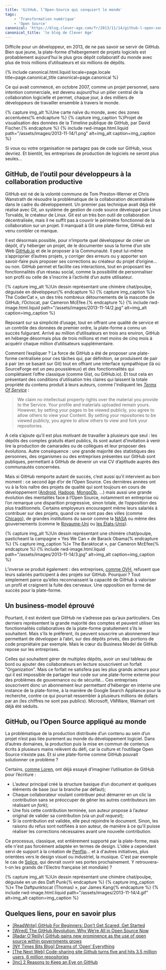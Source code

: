 ```yaml
---
title: 'GitHub, l’Open-Source qui conquiert le monde'
tags:
    - 'Transformation numérique'
    - 'Open Source'
canonical: 'https://blog.clever-age.com/fr/2013/11/14/github-l-open-source-qui-conquiert-le-monde/'
canonical_title: 'le blog de Clever Age'
---
```


Difficile pour un développeur, en 2013, de ne pas savoir se servir de GitHub. Bien que jeune, la plate-forme d’hébergement de projets logiciels est probablement aujourd’hui le plus gros dépôt collaboratif du monde avec plus de trois millions d’utilisateurs et six millions de dépôts.

<!-- more -->

{% include canonical.html.liquid
    locale=page.locale
    title=page.canonical_title
    canonical=page.canonical
%}

Ce qui avait commencé, en octobre 2007, comme un projet personnel, sans intention commerciale, est devenu aujourd’hui un pilier central de la collaboration logicielle et permet, chaque jour, à des milliers de développeurs de travailler ensemble à travers le monde.

{% capture img_alt %}Une carte naïve du monde, avec des zones accentuées{% endcapture %} {% capture img_caption %}Projet de visualisation des données de la Timeline publique de GitHub, par David Fischer.{% endcapture %} {% include rwd-image.html.liquid
path="/assets/images/2013-11-14/1.png"
alt=img_alt
caption=img_caption
%}

Si vous ou votre organisation ne partagez pas de code sur GitHub, vous devriez. Et bientôt, les entreprises de production de logiciels ne seront plus seules…

## GitHub, de l’outil pour développeurs à la collaboration productive

GitHub est né de la volonté commune de Tom Preston-Werner et Chris Wanstrath de résoudre la problématique de la collaboration décentralisée dans le cadre du développement. Un premier pas technique avait déjà été réalisé avec Git, un système de gestion de code source développé par Linus Torvalds, le créateur de Linux. Git est un très bon outil de collaboration décentralisée, mais il ne suffit pas à couvrir le périmètre fonctionnel de la collaboration sur un projet. Il manquait à Git une plate-forme, GitHub est venu combler ce manque.

Il est désormais possible, pour n’importe quel développeur de créer un dépôt, d’y héberger un projet, de le documenter sous la forme d’un site Web [GitHub.io](https://pages.github.com/ "GitHub.io, plate-forme d'hébergement associée aux projets GitHub") et de le proposer à la Communauté. Il peut lui-même s’approprier d’autres projets, y corriger des erreurs ou y apporter son savoir-faire puis proposer ses corrections au créateur du projet d’origine… ou non. GitHub permet et facilite ces interactions, tout en proposant les fonctionnalités d’un réseau social, comme la possibilité de personnaliser son profil ou celle de s’inscrire à l’activité d’un autre utilisateur.

{% capture img_alt %}Un dessin représentant une chimère chat/poulpe, déguisée en développeur{% endcapture %} {% capture img_caption %}&laquo; The CoderCat &raquo;, un des très nombreux détournements de la mascotte de GitHub, l’Octocat, par Cameron McEfee.{% endcapture %} {% include rwd-image.html.liquid
path="/assets/images/2013-11-14/2.jpg"
alt=img_alt
caption=img_caption
%}

Reposant sur sa simplicité d’usage, tout en offrant une qualité de service et un contrôle des données de premier ordre, la plate-forme a connu un succès fulgurant. Arrivé au million d’utilisateurs en trois ans environ, GitHub en héberge désormais plus de trois millions et met moins de cinq mois à acquérir chaque million d’utilisateurs supplémentaire.

Comment l’expliquer ? La force de GitHub a été de proposer une plate-forme centralisée pour ces tâches qui, par définition, se produisent de pair à pair (en se basant sur Git) tout en offrant une interface sympathique (là où SourceForge est un peu poussiéreux) et des fonctionnalités qui complétaient l’offre classique (comme Gist, ou GitHub.io). Et tout cela en présentant des conditions d’utilisation très claires qui laissent la totale propriété du contenu produit à leurs auteurs, comme l'indiquent les [_Terms Of Service_](https://help.github.com/articles/github-terms-of-service/ 'GitHub Terms of Service') :

> We claim no intellectual property rights over the material you provide to the Service. Your profile and materials uploaded remain yours. However, by setting your pages to be viewed publicly, you agree to allow others to view your Content. By setting your repositories to be viewed publicly, you agree to allow others to view and fork your repositories.

A cela s’ajoute qu’il est plus motivant de travailler à plusieurs que seul : les dépôts des comptes gratuits étant publics, ils sont autant d’invitation à venir lire la production de camarades ou de collègues et leur proposer des évolutions. Autre conséquence : une grande majorité des statistiques des personnes, des organismes ou des entreprises présentes sur GitHub sont publiques, permettant à GitHub de devenir un vrai CV d’aptitude auprès des communautés concernées.

Mais si GitHub remporte autant de succès, c’est aussi qu’il intervient au bon moment : ce second âge d’or de l’Open Source. Ces dernières années ont vu à la fois naître des projets de qualité qui sont toujours en cours de développement ([Android](https://github.com/android 'Profil GitHub pour le projet Android'), [Hadoop](https://github.com/apache/hadoop-common 'Dépôt du projet Hadoop Common'), [MongoDb](https://github.com/mongodb/mongo 'Dépôt du projet MongoDB'), …) mais aussi une grande évolution des mentalités face à l’Open Source, notamment en entreprise où l’on remarque une disparition progressive, sinon totale, de l’opposition des plus traditionnels. Certains employeurs encouragent même leurs salariés à contribuer sur des projets, quand ce ne sont pas des villes (comme [Chicago](https://github.com/Chicago/ 'Profil GitHub de la ville de Chicago')), de grandes institutions du savoir comme la [NASA](https://github.com/nasa 'Profil GitHub de la NASA') ou même des gouvernements (comme le [Royaume-Uni](https://github.com/alphagov 'Profil GitHub du Royaume-Uni') ou [les États-Unis](https://github.com/unitedstates 'Profil GitHub des États-Unis')).

{% capture img_alt %}Un dessin représentant une chimère chat/poulpe, pasticheant la campagne &laquo; Yes We Can &raquo; de Barack Obama{% endcapture %} {% capture img_caption %}&laquo; The Baraktocat &raquo;, par Cameron McEfee{% endcapture %} {% include rwd-image.html.liquid
path="/assets/images/2013-11-14/3.jpg"
alt=img_alt
caption=img_caption
%}

L’inverse se produit également : des entreprises, [comme OVH](http://www.ovh.com/fr/a1136.interview-github-octave-klaba-ovh 'Interview d'), refusent que leurs salariés participent à des projets sur GitHub. Pourquoi ? Tout simplement parce qu’elles reconnaissent la capacité de GitHub à valoriser un profil et craignent la fuite des cerveaux. Une opposition en forme de succès pour la plate-forme.

## Un business-model éprouvé

Pourtant, il est évident que GitHub ne s’adresse pas qu’aux particuliers. Ces derniers représentent la grande majorité des comptes et peuvent utiliser les fonctionnalités collaboratives de la plate-forme gratuitement s’ils le souhaitent. Mais s’ils le préfèrent, ils peuvent souscrire un abonnement leur permettant de développer à l’abri, sur des dépôts privés, des portions de code propriétaire par exemple. Mais le cœur du Business Model de GitHub repose sur les entreprises.

Celles qui souhaitent gérer de multiples dépôts, avoir un seul tableau de bord ou ajouter des collaborateurs en lecture souscrivent un forfait "Organization". Mais ce forfait ne satisfera pas les plus grands acteurs pour qui il est impossible de partager leur code sur une plate-forme externe pour des problèmes de gouvernance ou de sécurité… Ces entreprises souscrivent donc un abonnement leur permettant d’héberger en interne une instance de la plate-forme, à la manière de Google Search Appliance pour la recherche, contre ce qui pourrait ressembler à plusieurs millions de dollars par an (les chiffres ne sont pas publics). Microsoft, VMWare, Walmart ont déjà été séduits.

## GitHub, ou l’Open Source appliqué au monde

La problématique de la production distribuée d’un contenu au sein d’un projet n’est pas liée purement au monde du développement logiciel. Dans d’autres domaines, la production puis la mise en commun de contenus écrits à plusieurs mains relèvent du défi, car la culture et l’outillage Open Source n’existe pas. Et si une plate-forme comme GitHub pouvait solutionner ce problème ?

Certains, [comme Loren](https://www.penflip.com/ "Article de Loren sur la possibilité d'étendre GitHub pour les écrivains"), ont déjà essayé d’imaginer l’utilisation de GitHub pour l’écriture :

- L’auteur principal créé la structure basique d’un document et quelques éléments de base (sur la branche par défaut);
- Chaque collaborateur voulant contribuer peut démarrer en un clic la contribution sans se préoccuper de gêner les autres contributeurs (en réalisant un _fork_);
- Une fois cette contribution terminée, son auteur propose à l’auteur original de valider sa contribution (via un _pull request_);
- Si la contribution est validée, elle peut rejoindre le document. Sinon, les raisons du refus sont notifiées à son auteur, de manière à ce qu’il puisse réaliser les corrections nécessaires avant une nouvelle contribution.

Ce processus, classique, est entièrement supporté par la plate-forme, mais elle n'est pas forcément adaptée en termes de design. L'idée a cependant servi de support à la création de [Penflip](https://www.penflip.com/ 'Penflip, plate-forme d')… et à d'autres initiatives, plus orientées vers le design visuel ou industriel, la musique. C'est par exemple le cas de [Splice](https://splice.com/ 'Splice, plate-forme de production musicale collaborative'), qui devrait ouvrir ses portes prochainement. Y retrouvera-t-on les grands de l'Electro française (et mondiale) ?

{% capture img_alt %}Un dessin représentant une chimère chat/poulpe, déguisée en un des Daft Punk{% endcapture %} {% capture img_caption %}&laquo; The Daftpunktocat (Thomas) &raquo;, par James Kang{% endcapture %} {% include rwd-image.html.liquid
path="/assets/images/2013-11-14/4.gif"
alt=img_alt
caption=img_caption
%}

## Quelques liens, pour en savoir plus

- [[ReadWrite] GitHub For Beginners: Don't Get Scared, Get Started](https://readwrite.com/2013/09/30/understanding-github-a-journey-for-beginners-part-1 '[ReadWrite] GitHub For Beginners: Don')
- [[Wired] The GitHub Revolution: Why We’re All in Open Source Now](http://www.wired.com/2013/03/github/ '[Wired] The GitHub Revolution: Why We’re All in Open Source Now')
- [[Radar O'Reilly] GitHub gains new prominence as the use of open source within governments grows](http://radar.oreilly.com/2013/03/github-government-bureaucat-open-source.html '[Radar O')
- [[NY Times Bits Blog] Dreams of ‘Open’ Everything](http://bits.blogs.nytimes.com/2012/12/28/github-has-big-dreams-for-open-source-software-and-more/?_r=5 '[NY Times Bits Blog] Dreams of ‘Open’ Everything')
- [[The Next Web] Code-sharing site Github turns five and hits 3.5 million users, 6 million repositories](http://thenextweb.com/insider/2013/04/11/code-sharing-site-github-turns-five-and-hits-3-5-million-users-6-million-repositories/ '[The Next Web] Code-sharing site Github turns five and hits 3.5 million users, 6 million repositories')
- [[Inc] 2 Reasons to Keep an Eye on GitHub](http://www.inc.com/magazine/201303/will-bourne/2-reasons-to-keep-an-eye-on-github_pagen_2.html '[Inc] 2 Reasons to Keep an Eye on GitHub')
